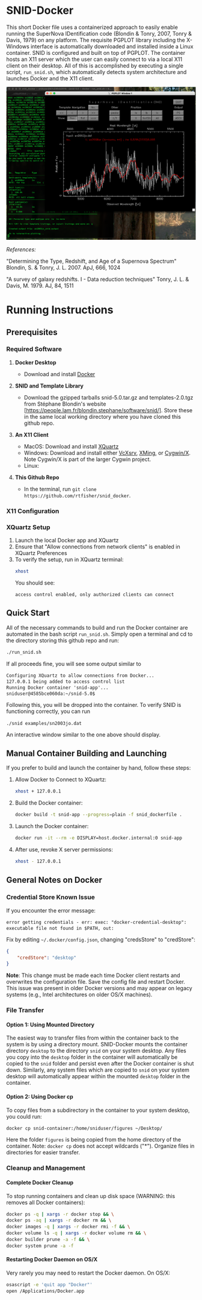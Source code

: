 # SNID-Docker

This short Docker file uses a containerized approach to easily enable running the SuperNova IDentification code (Blondin & Tonry, 2007, Tonry & Davis, 1979) on any platform. The requisite PGPLOT library including the X-Windows interface is automatically downloaded and installed inside a Linux container. SNID is configured and built on top of PGPLOT. The container hosts an X11 server which the user can easily connect to via a local X11 client on their desktop. All of this is accomplished by executing a single script, `run_snid.sh`, which automatically detects system architecture and launches Docker and the X11 client. 

![SNID Docker Running on OS/X.](/_images/snid_sn2003jo.png)

_References:_

"Determining the Type, Redshift, and Age of a Supernova Spectrum" 
Blondin, S. & Tonry, J. L. 2007. ApJ, 666, 1024

"A survey of galaxy redshifts. I - Data reduction techniques"
Tonry, J. L. & Davis, M. 1979. AJ, 84, 1511

# Running Instructions

## Prerequisites 

### Required Software

1. **Docker Desktop**
   - Download and install [Docker](https://docs.docker.com/get-started/get-docker/)

2. **SNID and Template Library**
   - Download the gzipped tarballs snid-5.0.tar.gz and templates-2.0.tgz from Stéphane Blondin's website [https://people.lam.fr/blondin.stephane/software/snid/]. Store these in the same local working directory where you have cloned this github repo.
   
3. **An X11 Client** 
   - MacOS: Download and install [XQuartz](https://www.xquartz.org)
   - Windows: Download and install either [VcXsrv](https://vcxsrv.com/), [XMing](https://sourceforge.net/projects/xming/), or [Cygwin/X](https://cygwin.com/install.html). Note Cygwin/X is part of the larger Cygwin project.
   - Linux: 

4. **This Github Repo**
   - In the terminal, run ```git clone https://github.com/rtfisher/snid_docker```.

   
### X11 Configuration

### XQuartz Setup

1. Launch the local Docker app and XQuartz
2. Ensure that "Allow connections from network clients" is enabled in XQuartz Preferences
3. To verify the setup, run in XQuartz terminal:
   ```bash
   xhost
   ```
   You should see:
   ```
   access control enabled, only authorized clients can connect
   ```

## Quick Start

All of the necessary commands to build and run the Docker container are automated in the bash script `run_snid.sh`. Simply open a terminal and cd to the directory storing this github repo and run:
```bash
./run_snid.sh
```

If all proceeds fine, you will see some output similar to 
```
Configuring XQuartz to allow connections from Docker...
127.0.0.1 being added to access control list
Running Docker container 'snid-app'...
sniduser@4585bce060da:~/snid-5.0$
```
Following this, you will be dropped into the container. To verify SNID is functioning correctly, you can run

```./snid examples/sn2003jo.dat ```

An interactive window similar to the one above should display.

## Manual Container Building and Launching

If you prefer to build and launch the container by hand, follow these steps:

1. Allow Docker to Connect to XQuartz:
   ```bash
   xhost + 127.0.0.1
   ```

2. Build the Docker container:
   ```bash
   docker build -t snid-app --progress=plain -f snid_dockerfile .
   ```

3. Launch the Docker container:
   ```bash
   docker run -it --rm -e DISPLAY=host.docker.internal:0 snid-app
   ```

4. After use, revoke X server permissions:
   ```bash
   xhost - 127.0.0.1
   ```

## General Notes on Docker

### Credential Store Known Issue

If you encounter the error message:
```
error getting credentials - err: exec: "docker-credential-desktop": executable file not found in $PATH, out: 
```

Fix by editing `~/.docker/config.json`, changing "credsStore" to "credStore":
```json
{
    "credStore": "desktop"
}
```

**Note**: This change must be made each time Docker client restarts and overwrites the configuration file. Save the config file and restart Docker. This issue was present in older Docker versions and may appear on legacy systems (e.g., Intel architectures on older OS/X machines).

### File Transfer

#### Option 1: Using Mounted Directory
The easiest way to transfer files from within the container back to the system is by using a directory mount. SNID-Docker mounts the container directory `desktop` to the directory `snid` on your system desktop. Any files you copy into the `desktop` folder in the container will automatically be copied to the `snid` folder and persist even after the Docker container is shut down. Similarly, any system files which are copied to `snid` on your system desktop will automatically appear within the mounted `desktop` folder in the container.

#### Option 2: Using Docker cp
To copy files from a subdirectory in the container to your system desktop, you could run:
```bash
docker cp snid-container:/home/sniduser/figures ~/Desktop/
```
Here the folder `figures` is being copied from the home directory of the container. Note: `docker cp` does not accept wildcards ("*"). Organize files in directories for easier transfer.

### Cleanup and Management

#### Complete Docker Cleanup
To stop running containers and clean up disk space (WARNING: this removes all Docker containers):
```bash
docker ps -q | xargs -r docker stop && \
docker ps -aq | xargs -r docker rm && \
docker images -q | xargs -r docker rmi -f && \
docker volume ls -q | xargs -r docker volume rm && \
docker builder prune -a -f && \
docker system prune -a -f
```

#### Restarting Docker Daemon on OS/X
Very rarely you may need to restart the Docker daemon. On OS/X:
```bash
osascript -e 'quit app "Docker"'
open /Applications/Docker.app
```
